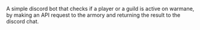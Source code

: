 A simple discord bot that checks if a player or a guild is active on warmane, by making an API request to the armory and returning the result to the discord chat.
